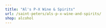 ```yaml
---
title: "Al's P-X Wine & Spirits"
url: /saint-peters/als-p-x-wine-and-spirits/
shop: alcohol
---
```

